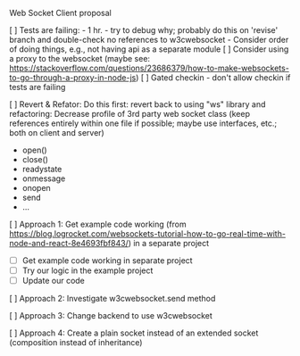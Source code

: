 Web Socket Client proposal

[ ] Tests are failing: 
    - 1 hr. - try to debug why; probably do this on 'revise' branch and double-check no references to w3cwebsocket
    - Consider order of doing things, e.g., not having api as a separate module
[ ] Consider using a proxy to the websocket (maybe see: https://stackoverflow.com/questions/23686379/how-to-make-websockets-to-go-through-a-proxy-in-node-js)
[ ] Gated checkin - don't allow checkin if tests are failing

[ ] Revert & Refator: Do this first: revert back to using "ws" library and refactoring: Decrease profile of 3rd party web socket class (keep references entirely within one file if possible; maybe use interfaces, etc.; both on client and server)
- open()
- close()
- readystate
- onmessage
- onopen
- send
- ...

[ ] Approach 1: Get example code working (from https://blog.logrocket.com/websockets-tutorial-how-to-go-real-time-with-node-and-react-8e4693fbf843/) in a separate project
- [ ] Get example code working in separate project
- [ ] Try our logic in the example project
- [ ] Update our code

[ ] Approach 2: Investigate w3cwebsocket.send method

[ ] Approach 3: Change backend to use w3cwebsocket

[ ] Approach 4: Create a plain socket instead of an extended socket (composition instead of inheritance)

